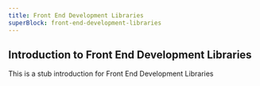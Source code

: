 ```yaml
---
title: Front End Development Libraries
superBlock: front-end-development-libraries
---
```


## Introduction to Front End Development Libraries

This is a stub introduction for Front End Development Libraries

